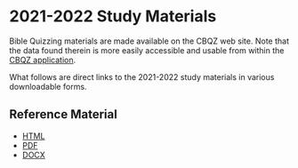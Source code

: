 # 2021-2022 Study Materials

Bible Quizzing materials are made available on the CBQZ web site.
Note that the data found therein is more easily accessible and usable from within
the [CBQZ application](https://cbqz.org/app).

What follows are direct links to the 2021-2022 study materials in various
downloadable forms.

## Reference Material

- [HTML](https://cbqz.org/materials/2021-2022_cma_james_romans.html)
- [PDF](https://cbqz.org/materials/2021-2022_cma_james_romans.pdf)
- [DOCX](https://cbqz.org/materials/2021-2022_cma_james_romans.docx)
